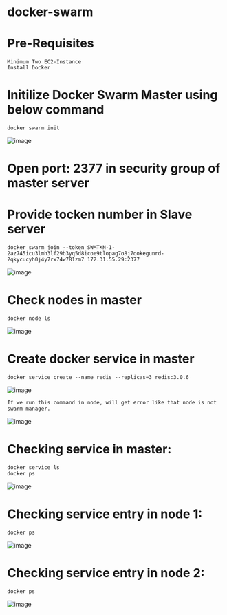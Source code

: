 # docker-swarm

# Pre-Requisites
    Minimum Two EC2-Instance
    Install Docker
# Initilize Docker Swarm Master using below command
    docker swarm init
![image](https://user-images.githubusercontent.com/54719289/105714923-f7837580-5f42-11eb-80ad-b037e6f9d650.png)

# Open port: 2377 in security group of master server
# Provide tocken number in Slave server
    docker swarm join --token SWMTKN-1-2az745icu3lmh3lf29b3yq5d8icoe9tlopag7o8j7ookegunrd-2qkycucyh0j4y7rx74w781zm7 172.31.55.29:2377

  ![image](https://user-images.githubusercontent.com/58024415/105353991-f3d7b200-5c15-11eb-9561-cf5151dbd605.png)
# Check nodes in master
    docker node ls
![image](https://user-images.githubusercontent.com/54719289/105715818-11718800-5f44-11eb-84c1-f3dd46e9a7c2.png)

# Create docker service in master
    docker service create --name redis --replicas=3 redis:3.0.6
![image](https://user-images.githubusercontent.com/54719289/105716385-bdb36e80-5f44-11eb-81e1-16ea1a09669f.png)

    If we run this command in node, will get error like that node is not swarm manager.

![image](https://user-images.githubusercontent.com/54719289/105716588-0f5bf900-5f45-11eb-9b46-746c93721654.png)

# Checking service in master:
    docker service ls 
    docker ps
 ![image](https://user-images.githubusercontent.com/54719289/105716867-6e217280-5f45-11eb-9dee-937f93084643.png)

# Checking service entry in node 1:
    docker ps
  ![image](https://user-images.githubusercontent.com/54719289/105717078-b2147780-5f45-11eb-8fa7-dd4937dc095c.png)


# Checking service entry in node 2:
    docker ps
  ![image](https://user-images.githubusercontent.com/54719289/105717231-e2f4ac80-5f45-11eb-869a-1447cf039750.png)


